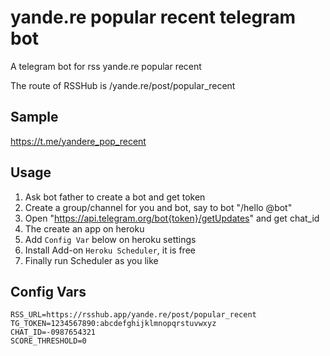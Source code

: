 # yande.re popular recent telegram bot

A telegram bot for rss yande.re popular recent

The route of RSSHub is /yande.re/post/popular_recent

## Sample

https://t.me/yandere_pop_recent

## Usage

1. Ask bot father to create a bot and get token
2. Create a group/channel for you and bot, say to bot "/hello @bot"
3. Open "https://api.telegram.org/bot{token}/getUpdates" and get chat_id
4. The create an app on heroku
5. Add `Config Var` below on heroku settings
6. Install Add-on `Heroku Scheduler`, it is free
7. Finally run Scheduler as you like

## Config Vars

```
RSS_URL=https://rsshub.app/yande.re/post/popular_recent
TG_TOKEN=1234567890:abcdefghijklmnopqrstuvwxyz
CHAT_ID=-0987654321
SCORE_THRESHOLD=0
```
